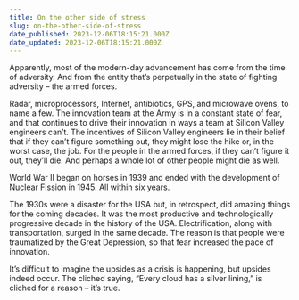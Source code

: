 ```yaml
---
title: On the other side of stress
slug: on-the-other-side-of-stress
date_published: 2023-12-06T18:15:21.000Z
date_updated: 2023-12-06T18:15:21.000Z
---
```


Apparently, most of the modern-day advancement has come from the time of adversity. And from the entity that’s perpetually in the state of fighting adversity – the armed forces. 

Radar, microprocessors, Internet, antibiotics, GPS, and microwave ovens, to name a few. The innovation team at the Army is in a constant state of fear, and that continues to drive their innovation in ways a team at Silicon Valley engineers can’t. The incentives of Silicon Valley engineers lie in their belief that if they can’t figure something out, they might lose the hike or, in the worst case, the job. For the people in the armed forces, if they can’t figure it out, they’ll die. And perhaps a whole lot of other people might die as well. 

World War II began on horses in 1939 and ended with the development of Nuclear Fission in 1945. All within six years.

The 1930s were a disaster for the USA but, in retrospect, did amazing things for the coming decades. It was the most productive and technologically progressive decade in the history of the USA. Electrification, along with transportation, surged in the same decade. The reason is that people were traumatized by the Great Depression, so that fear increased the pace of innovation.

It’s difficult to imagine the upsides as a crisis is happening, but upsides indeed occur. The cliched saying, “Every cloud has a silver lining,” is cliched for a reason – it’s true.
